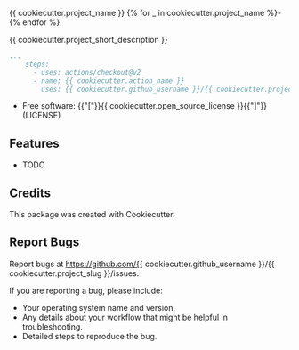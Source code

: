 {{ cookiecutter.project_name }}
{% for _ in cookiecutter.project_name %}-{% endfor %}

{{ cookiecutter.project_short_description }}

```yaml
...
    steps:
      - uses: actions/checkout@v2
      - name: {{ cookiecutter.action_name }}
        uses: {{ cookiecutter.github_username }}/{{ cookiecutter.project_name }}@{{ cookiecutter.version|default("master", true) }}
```

* Free software: {{"["}}{{ cookiecutter.open_source_license }}{{"]"}}(LICENSE)

Features
--------

* TODO


Credits
-------

This package was created with Cookiecutter.



Report Bugs
-----------

Report bugs at https://github.com/{{ cookiecutter.github_username }}/{{ cookiecutter.project_slug }}/issues.

If you are reporting a bug, please include:

* Your operating system name and version.
* Any details about your workflow that might be helpful in troubleshooting.
* Detailed steps to reproduce the bug.
